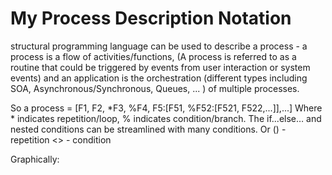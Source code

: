 # My Process Description Notation 
structural programming language can be used to describe a process - a process is a flow of activities/functions, (A process is referred to as a routine that could be triggered by events from user interaction or system events)  and an application is the orchestration (different types including SOA, Asynchronous/Synchronous, Queues, ... ) of multiple processes.

So a process = [F1, F2, *F3, %F4, F5:[F51, %F52:[F521, F522,...]],...]
Where * indicates repetition/loop, % indicates condition/branch.
The if...else… and nested conditions can be streamlined with many conditions.
Or 
() - repetition
<> - condition

Graphically:
